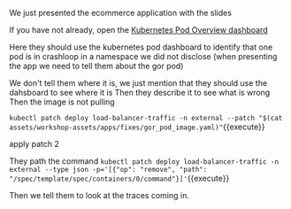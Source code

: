 We just presented the ecommerce application with the slides

If you have not already, open the [Kubernetes Pod Overview dashboard](https://app.datadoghq.com/screen/integration/30322)


Here they should use the kubernetes pod dashboard to identify that one pod is in crashloop in a  namespace we did not disclose (when presenting the app we need to tell them about the gor pod)

We don't tell them where it is, we just mention that they should use the dahsboard to see where it is
Then they describe it to see what is wrong
Then the image is not pulling

`kubectl patch deploy load-balancer-traffic -n external --patch "$(cat assets/workshop-assets/apps/fixes/gor_pod_image.yaml)"`{{execute}}

apply patch 2

They path the command
`kubectl patch deploy load-balancer-traffic -n external --type json -p='[{"op": "remove", "path": "/spec/template/spec/containers/0/command"}]'`{{execute}}


Then we tell them to look at the traces coming in.




